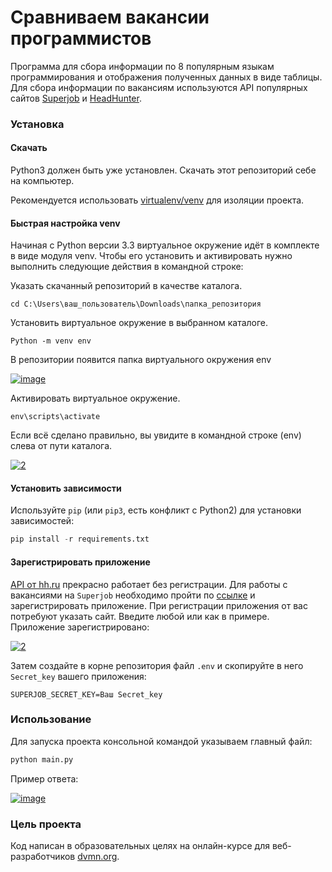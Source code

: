 # Сравниваем вакансии программистов

Программа для сбора информации по 8 популярным языкам программирования и отображения
полученных данных в виде таблицы. Для сбора информации по вакансиям используются
API популярных сайтов [Superjob](https://www.superjob.ru/) и [HeadHunter](https://hh.ru/).

### Установка

#### Скачать

Python3 должен быть уже установлен. Скачать этот репозиторий себе на компьютер.

Рекомендуется использовать [virtualenv/venv](https://docs.python.org/3/library/venv.html)
для изоляции проекта.

#### Быстрая настройка venv

Начиная с Python версии 3.3 виртуальное окружение идёт в комплекте в виде модуля
venv. Чтобы его установить и активировать нужно выполнить следующие действия в
командной строке:  

Указать скачанный репозиторий в качестве каталога.
```
cd C:\Users\ваш_пользователь\Downloads\папка_репозитория
```
Установить виртуальное окружение в выбранном каталоге.
```
Python -m venv env
```
В репозитории появится папка виртуального окружения env  

<a href="https://imgbb.com/"><img src="https://i.ibb.co/Hn4C6PD/image.png" alt="image" border="0"></a>

Активировать виртуальное окружение.
```
env\scripts\activate
```
Если всё сделано правильно, вы увидите в командной строке (env) слева от пути 
каталога.  

<a href="https://imgbb.com/"><img src="https://i.ibb.co/MZ72r22/2.png" alt="2" border="0"></a>

#### Установить зависимости

Используйте `pip` (или `pip3`, есть конфликт с Python2) для установки 
зависимостей:

```python
pip install -r requirements.txt
```

#### Зарегистрировать приложение

[API от hh.ru](https://dev.hh.ru/) прекрасно работает без регистрации. Для работы с
вакансиями на `Superjob` необходимо пройти по [ссылке](https://api.superjob.ru/) и
зарегистрировать приложение. При регистрации приложения от вас потребуют указать 
сайт. Введите любой или как в примере.  
Приложение зарегистрировано:

<a href="https://ibb.co/p4gNJQc"><img src="https://i.ibb.co/c2PRDw0/2.png" alt="2" border="0"></a>

Затем создайте в корне репозитория файл `.env` и скопируйте в него `Secret_key` вашего
приложения:
```
SUPERJOB_SECRET_KEY=Ваш Secret_key
```

### Использование

Для запуска проекта консольной командой указываем главный файл:
```python
python main.py
```
Пример ответа:  

<a href="https://ibb.co/WcFFbQr"><img src="https://i.ibb.co/Cnvvkqj/image.png" alt="image" border="0"></a>

### Цель проекта

Код написан в образовательных целях на онлайн-курсе для веб-разработчиков [dvmn.org](https://dvmn.org/).